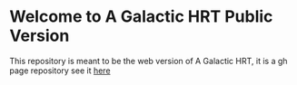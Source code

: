 # Welcome to A Galactic HRT Public Version
This repository is meant to be the web version of A Galactic HRT, it is a gh page repository 
see it [here](https://coco33920.github.io/agh-public)